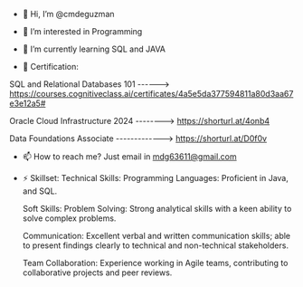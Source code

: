 - 👋 Hi, I’m @cmdeguzman
- 👀 I’m interested in Programming
- 🌱 I’m currently learning SQL and JAVA

- 💞️ Certification:

 SQL and Relational Databases 101 ------> https://courses.cognitiveclass.ai/certificates/4a5e5da377594811a80d3aa67e3e12a5#

 Oracle Cloud Infrastructure 2024 --------> https://shorturl.at/4onb4

 Data Foundations Associate       -------------> https://shorturl.at/D0f0v
                     
- 📫 How to reach me? Just email in mdg63611@gmail.com

- ⚡ Skillset:
     Technical Skills:
     Programming Languages: Proficient in Java, and SQL.

     Soft Skills:
     Problem Solving: Strong analytical skills with a keen ability to solve complex problems.

     Communication: Excellent verbal and written communication skills; able to present findings clearly to technical and non-technical stakeholders.

     Team Collaboration: Experience working in Agile teams, contributing to collaborative projects and peer reviews.


<!---
cmdeguzman/cmdeguzman is a ✨ special ✨ repository because its `README.md` (this file) appears on your GitHub profile.
You can click the Preview link to take a look at your changes.
--->
